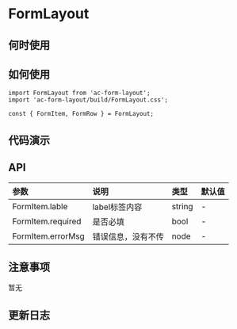 # FormLayout


 ## 何时使用


 ## 如何使用

 ```
import FormLayout from 'ac-form-layout';
import 'ac-form-layout/build/FormLayout.css';

const { FormItem, FormRow } = FormLayout;
```

 ## 代码演示

 ## API

|参数|说明|类型|默认值|
|:---|:-----|:----|:------|
|FormItem.lable|label标签内容|string|-|
|FormItem.required|是否必填|bool|-|
|FormItem.errorMsg|错误信息，没有不传|node|-|



 ## 注意事项

 暂无

 ## 更新日志